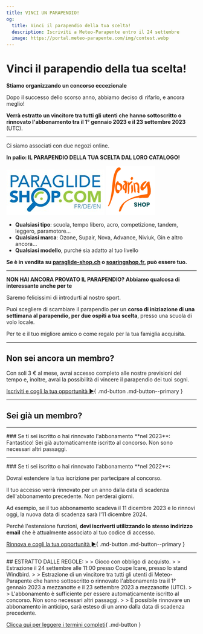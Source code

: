 ```yaml
---
title: VINCI UN PARAPENDIO!
og:
  title: Vinci il parapendio della tua scelta!
  description: Iscriviti a Meteo-Parapente entro il 24 settembre
  image: https://portal.meteo-parapente.com/img/contest.webp
---
```

# Vinci il parapendio della tua scelta!

**Stiamo organizzando un concorso eccezionale**

Dopo il successo dello scorso anno, abbiamo deciso di rifarlo, e ancora meglio!

**Verrà estratto un vincitore tra tutti gli utenti che hanno sottoscritto o rinnovato l'abbonamento tra il 1° gennaio 2023 e il 23 settembre 2023** (UTC).
<hr>

Ci siamo associati con due negozi online.

**In palio: IL PARAPENDIO DELLA TUA SCELTA DAL LORO CATALOGO!**

<a href="https://paraglide-shop.ch/en/" target="_blank"><img src="/img/paraglideshop.jpg"></a>
<a href="https://www.soaringshop.fr/" target="_blank"><img src="/img/soaringshop.png"></a>

* **Qualsiasi tipo**: scuola, tempo libero, acro, competizione, tandem, leggero, paramotore...
* **Qualsiasi marca**: Ozone, Supair, Nova, Advance, Niviuk, Gin e altro ancora...
* **Qualsiasi modello**, purché sia adatto al tuo livello

**Se è in vendita su [paraglide-shop.ch](https://paraglide-shop.ch/it/) o [soaringshop.fr](https://www.soaringshop.fr/), può essere tuo.**

<hr>

**NON HAI ANCORA PROVATO IL PARAPENDIO? Abbiamo qualcosa di interessante anche per te**

Saremo felicissimi di introdurti al nostro sport.

Puoi scegliere di scambiare il parapendio per un **corso di iniziazione di una settimana al parapendio, per due ospiti a tua scelta**, presso una scuola di volo locale.

Per te e il tuo migliore amico o come regalo per la tua famiglia acquisita.

<hr>

## Non sei ancora un membro?

Con soli 3 € al mese, avrai accesso completo alle nostre previsioni del tempo e, inoltre, avrai la possibilità di vincere il parapendio dei tuoi sogni.

[Iscriviti e cogli la tua opportunità ►](../users/contribute.md){ .md-button .md-button--primary }

<hr>

## Sei già un membro?

<hr>
### Se ti sei iscritto o hai rinnovato l'abbonamento **nel 2023**:
Fantastico! Sei già automaticamente iscritto al concorso. Non sono necessari altri passaggi.
<hr>
### Se ti sei iscritto o hai rinnovato l'abbonamento **nel 2022**:

Dovrai estendere la tua iscrizione per partecipare al concorso.

Il tuo accesso verrà rinnovato per un anno dalla data di scadenza dell'abbonamento precedente. Non perderai giorni.

Ad esempio, se il tuo abbonamento scadeva il 11 dicembre 2023 e lo rinnovi oggi, la nuova data di scadenza sarà l'11 dicembre 2024.

Perché l'estensione funzioni, **devi iscriverti utilizzando lo stesso indirizzo email** che è attualmente associato al tuo codice di accesso.

[Rinnova e cogli la tua opportunità ►](../users/contribute.md){ .md-button .md-button--primary }
<br>
<hr>
## ESTRATTO DALLE REGOLE:
>
> Gioco con obbligo di acquisto.
>
> Estrazione il 24 settembre alle 11:00 presso Coupe Icare, presso lo stand Windbird.
>
> Estrazione di un vincitore tra tutti gli utenti di Meteo-Parapente che hanno sottoscritto o rinnovato l'abbonamento tra il 1° gennaio 2023 a mezzanotte e il 23 settembre 2023 a mezzanotte (UTC).
>
> L'abbonamento è sufficiente per essere automaticamente iscritto al concorso. Non sono necessari altri passaggi.
>
> È possibile rinnovare un abbonamento in anticipo, sarà esteso di un anno dalla data di scadenza precedente.

[Clicca qui per leggere i termini completi](terms.md){ .md-button }